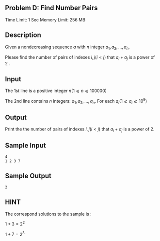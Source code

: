 ## Problem D: Find Number Pairs

Time Limit: 1 Sec Memory Limit: 256 MB

## Description

Given a nondecreasing sequence $a$ with $n$ integer $a_1,a_2,...,a_n$.

Please find the number of pairs of indexes $i,j(i<j)$ that $a_i+a_j$ is a power of $2$ .

## Input

The 1st line is a positive integer $n(1⩽n⩽100000)$

The 2nd line contains $n$ integers: $a_1,a_2,...,a_n$. For each $a_i(1⩽a_i⩽10^9)$

## Output

Print the the number of pairs of indexes $i,j(i<j)$ that $a_i+a_j$ is a power of $2$.

## Sample Input

```
4
1 2 3 7
```

## Sample Output

```
2
```

## HINT

The correspond solutions to the sample is :

$1 + 3 = 2^2$

$1 + 7 = 2^3$
